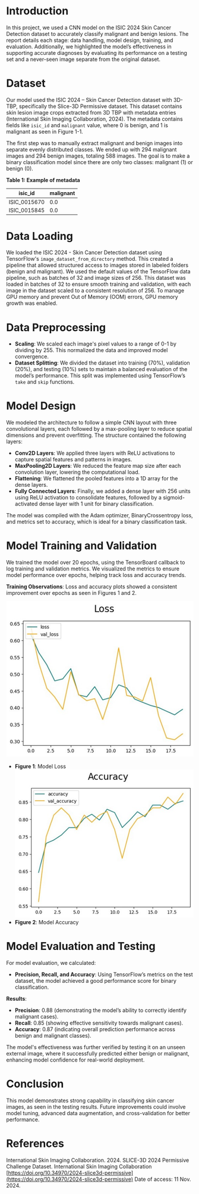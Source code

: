 # Introduction

In this project, we used a CNN model on the ISIC 2024 Skin Cancer Detection dataset to accurately classify malignant and benign lesions. The report details each stage: data handling, model design, training, and evaluation. Additionally, we highlighted the model’s effectiveness in supporting accurate diagnoses by evaluating its performance on a testing set and a never-seen image separate from the original dataset.

# Dataset

Our model used the ISIC 2024 – Skin Cancer Detection dataset with 3D-TBP, specifically the Slice-3D Permissive dataset. This dataset contains skin lesion image crops extracted from 3D TBP with metadata entries (International Skin Imaging Collaboration, 2024). The metadata contains fields like `isic_id` and `malignant` value, where 0 is benign, and 1 is malignant as seen in Figure 1-1.

The first step was to manually extract malignant and benign images into separate evenly distributed classes. We ended up with 294 malignant images and 294 benign images, totaling 588 images. The goal is to make a binary classification model since there are only two classes: malignant (1) or benign (0).

**Table 1: Example of metadata**

| isic_id       | malignant |
|---------------|-----------|
| ISIC_0015670  | 0.0       |
| ISIC_0015845  | 0.0       |

# Data Loading

We loaded the ISIC 2024 - Skin Cancer Detection dataset using TensorFlow's `image_dataset_from_directory` method. This created a pipeline that allowed structured access to images stored in labeled folders (benign and malignant). We used the default values of the TensorFlow data pipeline, such as batches of 32 and image sizes of 256. This dataset was loaded in batches of 32 to ensure smooth training and validation, with each image in the dataset scaled to a consistent resolution of 256. To manage GPU memory and prevent Out of Memory (OOM) errors, GPU memory growth was enabled.

# Data Preprocessing

- **Scaling**: We scaled each image's pixel values to a range of 0-1 by dividing by 255. This normalized the data and improved model convergence.
- **Dataset Splitting**: We divided the dataset into training (70%), validation (20%), and testing (10%) sets to maintain a balanced evaluation of the model’s performance. This split was implemented using TensorFlow’s `take` and `skip` functions.

# Model Design

We modeled the architecture to follow a simple CNN layout with three convolutional layers, each followed by a max-pooling layer to reduce spatial dimensions and prevent overfitting. The structure contained the following layers:

- **Conv2D Layers**: We applied three layers with ReLU activations to capture spatial features and patterns in images.
- **MaxPooling2D Layers**: We reduced the feature map size after each convolution layer, lowering the computational load.
- **Flattening**: We flattened the pooled features into a 1D array for the dense layers.
- **Fully Connected Layers**: Finally, we added a dense layer with 256 units using ReLU activation to consolidate features, followed by a sigmoid-activated dense layer with 1 unit for binary classification.

The model was compiled with the Adam optimizer, BinaryCrossentropy loss, and metrics set to accuracy, which is ideal for a binary classification task.

# Model Training and Validation

We trained the model over 20 epochs, using the TensorBoard callback to log training and validation metrics. We visualized the metrics to ensure model performance over epochs, helping track loss and accuracy trends.

**Training Observations**: Loss and accuracy plots showed a consistent improvement over epochs as seen in Figures 1 and 2.

![Alt text](/Resources/loss.jpg?raw=true "Dashboard")
- **Figure 1**: Model Loss
![Alt text](/Resources/acc.jpg?raw=true "Dashboard")
- **Figure 2**: Model Accuracy

# Model Evaluation and Testing

For model evaluation, we calculated:

- **Precision, Recall, and Accuracy**: Using TensorFlow’s metrics on the test dataset, the model achieved a good performance score for binary classification.

**Results**:

- **Precision**: 0.88 (demonstrating the model’s ability to correctly identify malignant cases).
- **Recall**: 0.85 (showing effective sensitivity towards malignant cases).
- **Accuracy**: 0.87 (indicating overall prediction performance across benign and malignant classes).

The model's effectiveness was further verified by testing it on an unseen external image, where it successfully predicted either benign or malignant, enhancing model confidence for real-world deployment.

# Conclusion

This model demonstrates strong capability in classifying skin cancer images, as seen in the testing results. Future improvements could involve model tuning, advanced data augmentation, and cross-validation for better performance.

# References

International Skin Imaging Collaboration. 2024. SLICE-3D 2024 Permissive Challenge Dataset. International Skin Imaging Collaboration [https://doi.org/10.34970/2024-slice3d-permissive](https://doi.org/10.34970/2024-slice3d-permissive) Date of access: 11 Nov. 2024.
